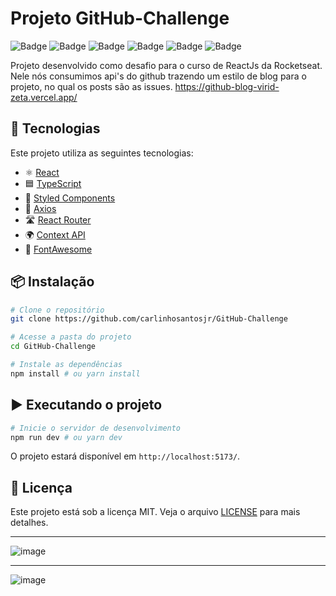 # Projeto GitHub-Challenge

![Badge](https://img.shields.io/badge/React-18-blue) ![Badge](https://img.shields.io/badge/TypeScript-4.9-blue) ![Badge](https://img.shields.io/badge/StyledComponents-%23DB7093.svg) ![Badge](https://img.shields.io/badge/Axios-%23323330.svg) ![Badge](https://img.shields.io/badge/ReactRouter-%23CA4245.svg) ![Badge](https://img.shields.io/badge/ContextAPI-%2300D8FF.svg)

Projeto desenvolvido como desafio para o curso de ReactJs da Rocketseat. Nele nós consumimos api's do github trazendo um estilo de blog para o projeto, no qual os posts são as issues.
https://github-blog-virid-zeta.vercel.app/

## 🚀 Tecnologias

Este projeto utiliza as seguintes tecnologias:

- ⚛️ [React](https://react.dev/)
- 🟦 [TypeScript](https://www.typescriptlang.org/)
- 💅 [Styled Components](https://styled-components.com/)
- 🔄 [Axios](https://axios-http.com/)
- 🛣️ [React Router](https://reactrouter.com/)
- 🌍 [Context API](https://react.dev/reference/react/useContext)
- 🎨 [FontAwesome](https://fontawesome.com/)

## 📦 Instalação

```bash
# Clone o repositório
git clone https://github.com/carlinhosantosjr/GitHub-Challenge

# Acesse a pasta do projeto
cd GitHub-Challenge

# Instale as dependências
npm install # ou yarn install
```

## ▶️ Executando o projeto

```bash
# Inicie o servidor de desenvolvimento
npm run dev # ou yarn dev
```

O projeto estará disponível em `http://localhost:5173/`.


## 📝 Licença

Este projeto está sob a licença MIT. Veja o arquivo [LICENSE](LICENSE) para mais detalhes.

---

![image](https://github.com/user-attachments/assets/ff8950d2-3fc2-407b-b264-3f49ec38a6b1)

---

![image](https://github.com/user-attachments/assets/83d36b56-7d24-4c43-becc-ef1a1513c9a7)



